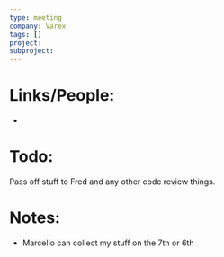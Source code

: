 ```yaml
---
type: meeting
company: Varex
tags: []
project: 
subproject:
---
```

# Links/People:
- 

# Todo:
Pass off stuff to Fred and any other code review things. 

# Notes:
- Marcello can collect my stuff on the 7th or 6th


